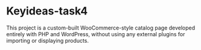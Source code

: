 # Keyideas-task4
This project is a custom-built WooCommerce-style catalog page developed entirely with PHP and WordPress, without using any external plugins for importing or displaying products.
